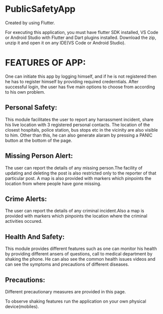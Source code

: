 # PublicSafetyApp
Created by using Flutter. 

For executing this application, you must have flutter SDK installed, VS Code or Android Studio with Flutter and Dart plugins installed. Download the zip, unzip it and open it on any IDE(VS Code or Android Studio).

# FEATURES OF APP:

One can initiate this app by logging himself, and if he is not registered then he has to register himself by providing required crederntials. After successful login, the user has five main options to choose from according to his own problem.

## Personal Safety:
This module facilitates the user to report any harrassment incident, share his live location with 3 registered personal contacts. The location of the closest hospitals, police station, bus stops etc in the vicinity are also visible to him. Other than this, he can also generate alaram by pressing a PANIC button at the bottom of the page.
## Missing Person Alert: 
The user can report the details of any missing person.The facility of updating and deleting the post is also restricted only to the reporter of that particular post. A map is also provided with markers which pinpoints the location from where people have gone missing.
## Crime Alerts:
The user can report the details of any criminal incident.Also a map is provided with markers which pinpoints the location where the criminal activities occured.
## Health And Safety:
This module provides different features such as one can monitor his health by providing different ansers of questions, call to medical department by shaking the phone. He can also see the common health issues videos and can see the symptoms and precautions of different diseases.
## Precautions:
Different precautionary measures are provided in this page.

To observe shaking features run the application on your own physical device(mobiles).
